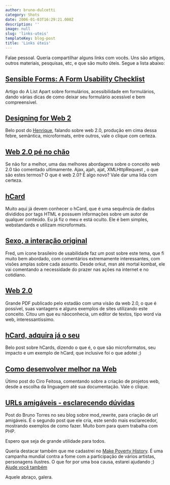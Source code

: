 ```yaml
---
author: bruno-dulcetti
category: Shots
date: 2006-01-03T16:29:21.000Z
description: ''
image: null
slug: 'links-uteis'
templateKey: blog-post
title: 'Links úteis'
---
```


Falae pessoal. Queria compartilhar alguns links com vocês. Uns são artigos, outros materiais, pesquisas, etc, e que são muito úteis. Segue a lista abaixo:

## <a href="http://alistapart.com/articles/sensibleforms">Sensible Forms: A Form Usability Checklist</a>

Artigo do A List Apart sobre formulários, acessibilidade em formulários, dando várias dicas de como deixar seu formulário acessível e bem compreensível.

## <a href="http://www.revolucao.etc.br/archives/designing-for-web-2-criando-sites-para-web-2/">Designing for Web 2</a>

Belo post do <a href="http://www.revolucao.etc.br">Henrique</a>, falando sobre web 2.0, produção em cima dessa febre, semântica, microformats, entre outros, vale o clique com certeza.

## <a href="http://blog.elcio.com.br/web-20-pe-no-chao/">Web 2.0 pé no chão</a>

Se não for a melhor, uma das melhores abordagens sobre o conceito web 2.0 tão comentado ultimamente. Ajax, ajah, ajat, XMLHttpRequest , o que são estes termos? O que é web 2.0? É algo novo? Vale dar uma lida com certeza.

## <a href="http://www.microformats.org/wiki/hcard">hCard</a>

Muito aqui já devem conhecer o hCard, que é uma sequência de dados divididos por tags HTML e possuem informações sobre um autor de qualquer conteúdo. Eu já fiz o meu e está oculto. Ele é bem simples, webstandards e utilizam microformats.

## <a href="http://www.usabilidoido.com.br/sexo_a_interacao_original.html">Sexo, a interação original</a>

Fred, um ícone brasileiro de usabilidade faz um post sobre este tema, que fi muito bem abordado, com comentários extremamente interessantes, com visões amplas sobre cada assunto. Desde orkut, msn até mortal kombat, ele vai comentando a necessidade do prazer nas ações na internet e no cotidiano.

## <a href="http://img01.link.estadao.com.br/multimidia/infografico/WEB20.pdf">Web 2.0</a>

Grande PDF publicado pelo estadão com uma visão da web 2.0, o que é possível, suas vantagens e alguns exemplos de sites utilizando este conceito. Citou um que eu nãoconhecia, um editor de textos, tipo word via web, interessantíssimo.

## <a href="http://rockgrafia.com/rs/artigo/hcard/">hCard, adquira já o seu</a>

Belo post sobre hCards, dizendo o que é, o que são microformatos, seu impacto e um exemplo de hCard, que inclusive foi o que adotei ;)

## <a href="http://cirofeitosa.com.br/post/como-desenvolver-melhor-na-web">Como desenvolver melhor na Web</a>

Útimo post do Ciro Feitosa, comentando sobre a criação de projetos web, desde a escolha da linguagem até sua documentação. Vale o clique.

## <a href="http://brunotorres.net/2005/02/01/urls-again">URLs amigáveis - esclarecendo dúvidas</a>

Post do Bruno Torres no seu blog sobre mod_rewrite, para criação de url amigáveis. É o segundo post que ele cria, este sendo mais esclarecedor, mostrando exemplos de como fazer. Muito bom para quem trabalha com PHP.

Espero que seja de grande utilidade para todos.

Queria destacar também que me cadastrei no <a href="http://www.makepovertyhistory.org/">Make Poverty History</a>. É uma campanha mundial contra a fome com a participação de vários artistas, personagens ilustres. O que for por uma boa causa, estarei ajudando ;) <a href="http://www.makepovertyhistory.org/getinvolved/index.shtml">Ajude você também</a>

Aquele abraço, galera.
